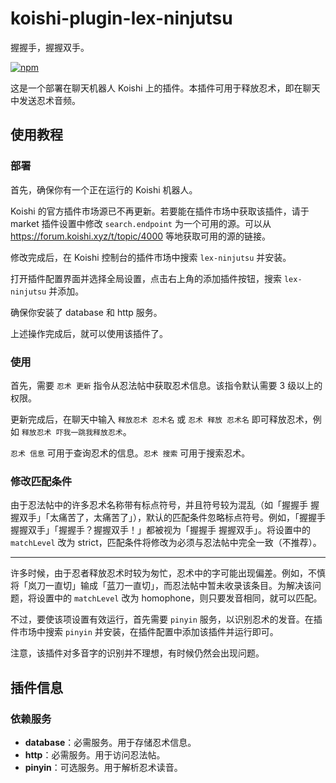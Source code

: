 # koishi-plugin-lex-ninjutsu

握握手，握握双手。

[![npm](https://img.shields.io/npm/v/koishi-plugin-lex-ninjutsu?style=flat-square)](https://www.npmjs.com/package/koishi-plugin-lex-ninjutsu)

这是一个部署在聊天机器人 Koishi 上的插件。本插件可用于释放忍术，即在聊天中发送忍术音频。

## 使用教程

### 部署

首先，确保你有一个正在运行的 Koishi 机器人。

Koishi 的官方插件市场源已不再更新。若要能在插件市场中获取该插件，请于 market 插件设置中修改 `search.endpoint` 为一个可用的源。可以从 <https://forum.koishi.xyz/t/topic/4000> 等地获取可用的源的链接。

修改完成后，在 Koishi 控制台的插件市场中搜索 `lex-ninjutsu` 并安装。

打开插件配置界面并选择全局设置，点击右上角的添加插件按钮，搜索 `lex-ninjutsu` 并添加。

确保你安装了 database 和 http 服务。

上述操作完成后，就可以使用该插件了。

### 使用

首先，需要 `忍术 更新` 指令从忍法帖中获取忍术信息。该指令默认需要 3 级以上的权限。

更新完成后，在聊天中输入 `释放忍术 忍术名` 或 `忍术 释放 忍术名` 即可释放忍术，例如 `释放忍术 吓我一跳我释放忍术`。

`忍术 信息` 可用于查询忍术的信息。`忍术 搜索` 可用于搜索忍术。

### 修改匹配条件

由于忍法帖中的许多忍术名称带有标点符号，并且符号较为混乱（如「握握手 握握双手」「太痛苦了，太痛苦了」），默认的匹配条件忽略标点符号。例如，「握握手握握双手」「握握手？握握双手！」都被视为「握握手 握握双手」。将设置中的 `matchLevel` 改为 strict，匹配条件将修改为必须与忍法帖中完全一致（不推荐）。

---

许多时候，由于忍者释放忍术时较为匆忙，忍术中的字可能出现偏差。例如，不慎将「岚刀一直切」输成「蓝刀一直切」，而忍法帖中暂未收录该条目。为解决该问题，将设置中的 `matchLevel` 改为 homophone，则只要发音相同，就可以匹配。

不过，要使该项设置有效运行，首先需要 `pinyin` 服务，以识别忍术的发音。在插件市场中搜索 `pinyin` 并安装，在插件配置中添加该插件并运行即可。

注意，该插件对多音字的识别并不理想，有时候仍然会出现问题。

## 插件信息

### 依赖服务

- **database**：必需服务。用于存储忍术信息。
- **http**：必需服务。用于访问忍法帖。
- **pinyin**：可选服务。用于解析忍术读音。
